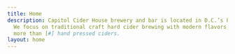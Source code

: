 ```yaml
---
title: Home
description: Capitol Cider House brewery and bar is located in D.C.’s Petworth neighborhood.
  We focus on traditional craft hard cider brewing with modern flavors, producing
  more than [#] hand pressed ciders.
layout: home
---
```


